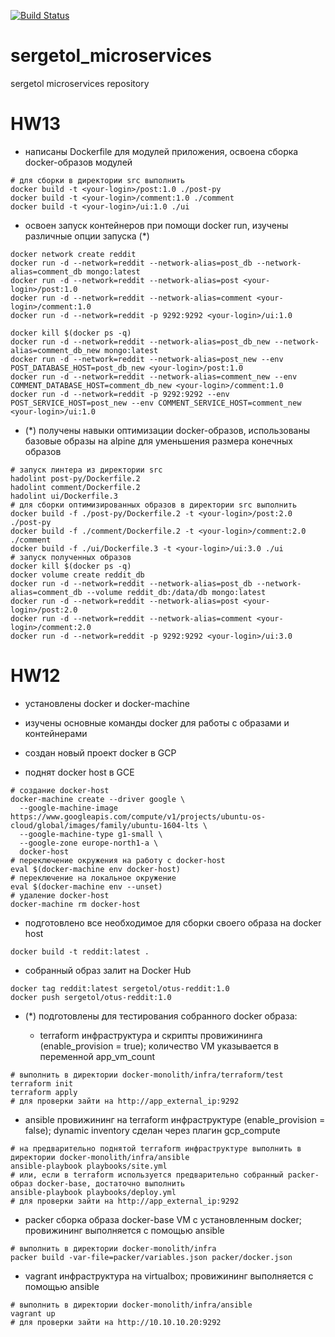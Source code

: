 [![Build Status](https://travis-ci.com/Otus-DevOps-2019-11/sergetol_microservices.svg?branch=master)](https://travis-ci.com/Otus-DevOps-2019-11/sergetol_microservices)

# sergetol_microservices

sergetol microservices repository

# HW13

- написаны Dockerfile для модулей приложения, освоена сборка docker-образов модулей

```
# для сборки в директории src выполнить
docker build -t <your-login>/post:1.0 ./post-py
docker build -t <your-login>/comment:1.0 ./comment
docker build -t <your-login>/ui:1.0 ./ui
```

- освоен запуск контейнеров при помощи docker run, изучены различные опции запуска (*)

```
docker network create reddit
docker run -d --network=reddit --network-alias=post_db --network-alias=comment_db mongo:latest
docker run -d --network=reddit --network-alias=post <your-login>/post:1.0
docker run -d --network=reddit --network-alias=comment <your-login>/comment:1.0
docker run -d --network=reddit -p 9292:9292 <your-login>/ui:1.0
```
```
docker kill $(docker ps -q)
docker run -d --network=reddit --network-alias=post_db_new --network-alias=comment_db_new mongo:latest
docker run -d --network=reddit --network-alias=post_new --env POST_DATABASE_HOST=post_db_new <your-login>/post:1.0
docker run -d --network=reddit --network-alias=comment_new --env COMMENT_DATABASE_HOST=comment_db_new <your-login>/comment:1.0
docker run -d --network=reddit -p 9292:9292 --env POST_SERVICE_HOST=post_new --env COMMENT_SERVICE_HOST=comment_new <your-login>/ui:1.0
```

- (*) получены навыки оптимизации docker-образов, использованы базовые образы на alpine для уменьшения размера конечных образов

```
# запуск линтера из директории src
hadolint post-py/Dockerfile.2
hadolint comment/Dockerfile.2
hadolint ui/Dockerfile.3
# для сборки оптимизированных образов в директории src выполнить
docker build -f ./post-py/Dockerfile.2 -t <your-login>/post:2.0 ./post-py
docker build -f ./comment/Dockerfile.2 -t <your-login>/comment:2.0 ./comment
docker build -f ./ui/Dockerfile.3 -t <your-login>/ui:3.0 ./ui
# запуск полученных образов
docker kill $(docker ps -q)
docker volume create reddit_db
docker run -d --network=reddit --network-alias=post_db --network-alias=comment_db --volume reddit_db:/data/db mongo:latest
docker run -d --network=reddit --network-alias=post <your-login>/post:2.0
docker run -d --network=reddit --network-alias=comment <your-login>/comment:2.0
docker run -d --network=reddit -p 9292:9292 <your-login>/ui:3.0
```

# HW12

- установлены docker и docker-machine

- изучены основные команды docker для работы с образами и контейнерами

- создан новый проект docker в GCP

- поднят docker host в GCE

```
# создание docker-host
docker-machine create --driver google \
  --google-machine-image https://www.googleapis.com/compute/v1/projects/ubuntu-os-cloud/global/images/family/ubuntu-1604-lts \
  --google-machine-type g1-small \
  --google-zone europe-north1-a \
  docker-host
# переключение окружения на работу с docker-host
eval $(docker-machine env docker-host)
# переключение на локальное окружение
eval $(docker-machine env --unset)
# удаление docker-host
docker-machine rm docker-host
```

- подготовлено все необходимое для сборки своего образа на docker host

```
docker build -t reddit:latest .
```

- собранный образ залит на Docker Hub

```
docker tag reddit:latest sergetol/otus-reddit:1.0
docker push sergetol/otus-reddit:1.0
```

- (*) подготовлены для тестирования собранного docker образа:

  - terraform инфраструктура и скрипты провижининга (enable_provision = true); количество VM указывается в переменной app_vm_count
```
# выполнить в директории docker-monolith/infra/terraform/test
terraform init
terraform apply
# для проверки зайти на http://app_external_ip:9292
```

  - ansible провижининг на terraform инфраструктуре (enable_provision = false); dynamic inventory сделан через плагин gcp_compute
```
# на предварительно поднятой terraform инфраструктуре выполнить в директории docker-monolith/infra/ansible
ansible-playbook playbooks/site.yml
# или, если в terraform используется предварительно собранный packer-образ docker-base, достаточно выполнить
ansible-playbook playbooks/deploy.yml
# для проверки зайти на http://app_external_ip:9292
```

  - packer сборка образа docker-base VM с установленным docker; провижининг выполняется с помощью ansible
```
# выполнить в директории docker-monolith/infra
packer build -var-file=packer/variables.json packer/docker.json
```

  - vagrant инфраструктура на virtualbox; провижининг выполняется с помощью ansible
```
# выполнить в директории docker-monolith/infra/ansible
vagrant up
# для проверки зайти на http://10.10.10.20:9292
```
